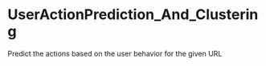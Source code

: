 # UserActionPrediction_And_Clustering
Predict the actions based on the user behavior for the given URL
